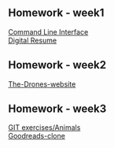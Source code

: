 <html>
<html lang="en">
<head>
    <meta charset="UTF-8">
    <meta name="viewport" content="width=device-width, initial-scale=1.0">
</head>
<body>
    <h2>Homework - week1</h2>
    <a href="https://Ayman-Alnahal.github.io/HYF-Module-HTMLCSSGIT/week1/CLI-Challenge.txt"> Command Line Interface</a>
    <br>
    <a href="https://Ayman-Alnahal.github.io/HYF-Module-HTMLCSSGIT/week1/digital-resume"> Digital Resume</a>
    <br>
    <h2>Homework - week2</h2>
    <a href="https://Ayman-Alnahal.github.io/HYF-Module-HTMLCSSGIT/Week2/The-Drones-website"> The-Drones-website</a>
    <br>
    <h2>Homework - week3</h2>
    <a href="https://github.com/Ayman-Alnahal/Animals">GIT exercises/Animals<a>
    <br>
    <a href="https://Ayman-Alnahal.github.io/HYF-Module-HTMLCSSGIT/Week3/Goodreads-clone"> Goodreads-clone</a>
        <br>
</body>
</html>
